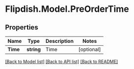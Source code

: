 # Flipdish.Model.PreOrderTime
## Properties

Name | Type | Description | Notes
------------ | ------------- | ------------- | -------------
**Time** | **string** | Time | [optional] 

[[Back to Model list]](../README.md#documentation-for-models) [[Back to API list]](../README.md#documentation-for-api-endpoints) [[Back to README]](../README.md)

